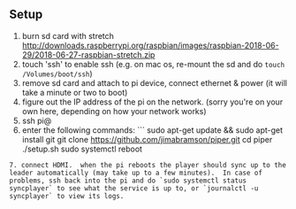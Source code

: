 ## Setup

1. burn sd card with stretch
   http://downloads.raspberrypi.org/raspbian/images/raspbian-2018-06-29/2018-06-27-raspbian-stretch.zip
2. touch 'ssh' to enable ssh (e.g. on mac os, re-mount the sd and do `touch /Volumes/boot/ssh`)
3. remove sd card and attach to pi device, connect ethernet & power (it will take a minute or two to boot)
4. figure out the IP address of the pi on the network.  (sorry you're on your own here, depending on how your network works)
5. ssh pi@<address>
6. enter the following commands: ```
sudo apt-get update && sudo apt-get install git
git clone https://github.com/jimabramson/piper.git
cd piper
./setup.sh
sudo systemctl reboot
```
7. connect HDMI.  when the pi reboots the player should sync up to the leader automatically (may take up to a few minutes).  In case of problems, ssh back into the pi and do `sudo systemctl status syncplayer` to see what the service is up to, or `journalctl -u syncplayer` to view its logs.

